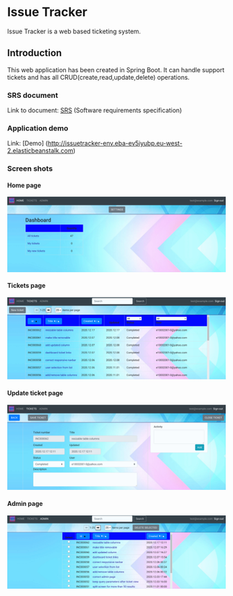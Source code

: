 # Issue Tracker

Issue Tracker is a web based ticketing system.


## Introduction

This web application has been created in Spring Boot. It can handle support tickets and has all CRUD(create,read,update,delete) operations.

### SRS document
Link to document: [SRS](https://github.com/ed-987/issue_tracker/blob/main/Issue_tracker_SRS.md) (Software requirements specification)

### Application demo
Link: [Demo] (http://issuetracker-env.eba-ev5iyubp.eu-west-2.elasticbeanstalk.com)

### Screen shots

#### Home page
![home](https://github.com/ed-987/issue_tracker/blob/main/screen_shots/home.png)

#### Tickets page
![tickets](https://github.com/ed-987/issue_tracker/blob/main/screen_shots/tickets.png)

#### Update ticket page
![update](https://github.com/ed-987/issue_tracker/blob/main/screen_shots/update.png)

#### Admin page
![admin](https://github.com/ed-987/issue_tracker/blob/main/screen_shots/admin.png)